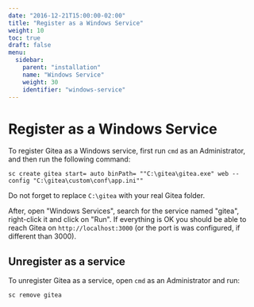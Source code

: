 ```yaml
---
date: "2016-12-21T15:00:00-02:00"
title: "Register as a Windows Service"
weight: 10
toc: true
draft: false
menu:
  sidebar:
    parent: "installation"
    name: "Windows Service"
    weight: 30
    identifier: "windows-service"
---
```


# Register as a Windows Service

To register Gitea as a Windows service, first run `cmd` as an Administrator,
and then run the following command:

```
sc create gitea start= auto binPath= ""C:\gitea\gitea.exe" web --config "C:\gitea\custom\conf\app.ini""
```

Do not forget to replace `C:\gitea` with your real Gitea folder.

After, open "Windows Services", search for the service named "gitea",
right-click it and click on "Run". If everything is OK you should be
able to reach Gitea on `http://localhost:3000` (or the port is was
configured, if different than 3000).

## Unregister as a service

To unregister Gitea as a service, open `cmd` as an Administrator and run:

```
sc remove gitea
```
